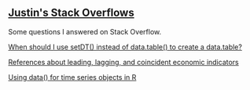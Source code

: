 ## [Justin's Stack Overflows](https://stackoverflow.com/users/5741981/justin)

Some questions I answered on Stack Overflow.

[When should I use setDT() instead of data.table() to create a data.table?](https://github.com/JustinMShea/stack-overflow/blob/master/answered/When_should_I_use_setDT_instead_of_data.table_to_create_a_datatable.md)


[References about leading, lagging, and coincident economic indicators](https://github.com/JustinMShea/stack-overflow/blob/master/answered/References_about_leading%2C_lagging%2C_and_coincident_economic_indicators.md)


[Using data() for time series objects in R](https://github.com/JustinMShea/stack-overflow/blob/master/answered/Using_%60data%60_for_time_series_objects_in_R.md)



